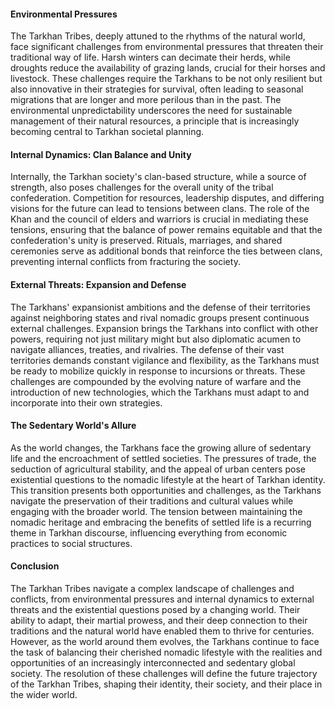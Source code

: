 #### Environmental Pressures

The Tarkhan Tribes, deeply attuned to the rhythms of the natural world, face significant challenges from environmental pressures that threaten their traditional way of life. Harsh winters can decimate their herds, while droughts reduce the availability of grazing lands, crucial for their horses and livestock. These challenges require the Tarkhans to be not only resilient but also innovative in their strategies for survival, often leading to seasonal migrations that are longer and more perilous than in the past. The environmental unpredictability underscores the need for sustainable management of their natural resources, a principle that is increasingly becoming central to Tarkhan societal planning.

#### Internal Dynamics: Clan Balance and Unity

Internally, the Tarkhan society's clan-based structure, while a source of strength, also poses challenges for the overall unity of the tribal confederation. Competition for resources, leadership disputes, and differing visions for the future can lead to tensions between clans. The role of the Khan and the council of elders and warriors is crucial in mediating these tensions, ensuring that the balance of power remains equitable and that the confederation's unity is preserved. Rituals, marriages, and shared ceremonies serve as additional bonds that reinforce the ties between clans, preventing internal conflicts from fracturing the society.

#### External Threats: Expansion and Defense

The Tarkhans' expansionist ambitions and the defense of their territories against neighboring states and rival nomadic groups present continuous external challenges. Expansion brings the Tarkhans into conflict with other powers, requiring not just military might but also diplomatic acumen to navigate alliances, treaties, and rivalries. The defense of their vast territories demands constant vigilance and flexibility, as the Tarkhans must be ready to mobilize quickly in response to incursions or threats. These challenges are compounded by the evolving nature of warfare and the introduction of new technologies, which the Tarkhans must adapt to and incorporate into their own strategies.

#### The Sedentary World's Allure

As the world changes, the Tarkhans face the growing allure of sedentary life and the encroachment of settled societies. The pressures of trade, the seduction of agricultural stability, and the appeal of urban centers pose existential questions to the nomadic lifestyle at the heart of Tarkhan identity. This transition presents both opportunities and challenges, as the Tarkhans navigate the preservation of their traditions and cultural values while engaging with the broader world. The tension between maintaining the nomadic heritage and embracing the benefits of settled life is a recurring theme in Tarkhan discourse, influencing everything from economic practices to social structures.

#### Conclusion

The Tarkhan Tribes navigate a complex landscape of challenges and conflicts, from environmental pressures and internal dynamics to external threats and the existential questions posed by a changing world. Their ability to adapt, their martial prowess, and their deep connection to their traditions and the natural world have enabled them to thrive for centuries. However, as the world around them evolves, the Tarkhans continue to face the task of balancing their cherished nomadic lifestyle with the realities and opportunities of an increasingly interconnected and sedentary global society. The resolution of these challenges will define the future trajectory of the Tarkhan Tribes, shaping their identity, their society, and their place in the wider world.